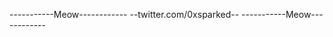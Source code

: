 -----------Meow------------
 --twitter.com/0xsparked--
-----------Meow------------

<!---
0xsks/0xsks is a ✨ special ✨ repository because its `README.md` (this file) appears on your GitHub profile.
You can click the Preview link to take a look at your changes.
--->
